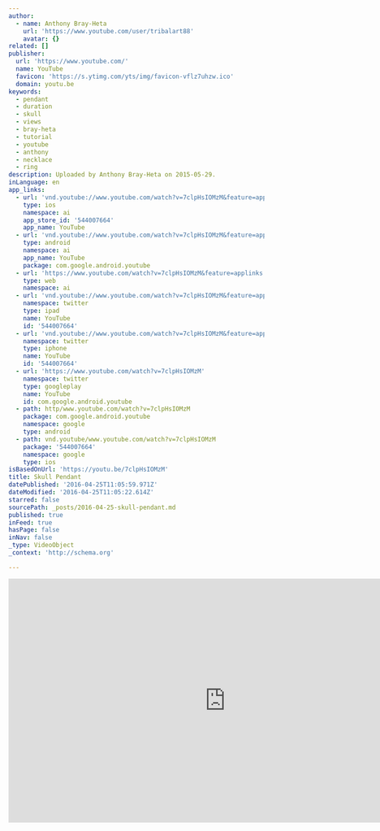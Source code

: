 ```yaml
---
author:
  - name: Anthony Bray-Heta
    url: 'https://www.youtube.com/user/tribalart88'
    avatar: {}
related: []
publisher:
  url: 'https://www.youtube.com/'
  name: YouTube
  favicon: 'https://s.ytimg.com/yts/img/favicon-vflz7uhzw.ico'
  domain: youtu.be
keywords:
  - pendant
  - duration
  - skull
  - views
  - bray-heta
  - tutorial
  - youtube
  - anthony
  - necklace
  - ring
description: Uploaded by Anthony Bray-Heta on 2015-05-29.
inLanguage: en
app_links:
  - url: 'vnd.youtube://www.youtube.com/watch?v=7clpHsIOMzM&feature=applinks'
    type: ios
    namespace: ai
    app_store_id: '544007664'
    app_name: YouTube
  - url: 'vnd.youtube://www.youtube.com/watch?v=7clpHsIOMzM&feature=applinks'
    type: android
    namespace: ai
    app_name: YouTube
    package: com.google.android.youtube
  - url: 'https://www.youtube.com/watch?v=7clpHsIOMzM&feature=applinks'
    type: web
    namespace: ai
  - url: 'vnd.youtube://www.youtube.com/watch?v=7clpHsIOMzM&feature=applinks'
    namespace: twitter
    type: ipad
    name: YouTube
    id: '544007664'
  - url: 'vnd.youtube://www.youtube.com/watch?v=7clpHsIOMzM&feature=applinks'
    namespace: twitter
    type: iphone
    name: YouTube
    id: '544007664'
  - url: 'https://www.youtube.com/watch?v=7clpHsIOMzM'
    namespace: twitter
    type: googleplay
    name: YouTube
    id: com.google.android.youtube
  - path: http/www.youtube.com/watch?v=7clpHsIOMzM
    package: com.google.android.youtube
    namespace: google
    type: android
  - path: vnd.youtube/www.youtube.com/watch?v=7clpHsIOMzM
    package: '544007664'
    namespace: google
    type: ios
isBasedOnUrl: 'https://youtu.be/7clpHsIOMzM'
title: Skull Pendant
datePublished: '2016-04-25T11:05:59.971Z'
dateModified: '2016-04-25T11:05:22.614Z'
starred: false
sourcePath: _posts/2016-04-25-skull-pendant.md
published: true
inFeed: true
hasPage: false
inNav: false
_type: VideoObject
_context: 'http://schema.org'

---
```

<iframe src="https://cdn.embedly.com/widgets/media.html?src=https%3A%2F%2Fwww.youtube.com%2Fembed%2F7clpHsIOMzM%3Ffeature%3Doembed&amp;url=https%3A%2F%2Fwww.youtube.com%2Fwatch%3Fv%3D7clpHsIOMzM%26feature%3Dyoutu.be&amp;image=https%3A%2F%2Fi.ytimg.com%2Fvi%2F7clpHsIOMzM%2Fhqdefault.jpg&amp;key=b7d04c9b404c499eba89ee7072e1c4f7&amp;type=text%2Fhtml&amp;schema=youtube" width="854" height="480" scrolling="no" frameborder="0" allowfullscreen="" style=""></iframe>